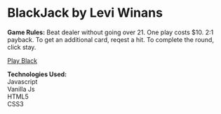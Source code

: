 
<h1>BlackJack by Levi Winans</h1>

<p>
<strong>Game Rules:</strong> Beat dealer without going over 21.  One play costs $10.  2:1 payback.
To get an additional card, reqest a hit.  To complete the round, click stay.
</p>

<a href="file:///Users/Levi/GA-Proj/blackjack/index.html">Play Black</a>

<strong>Technologies Used:</strong><br>
Javascript<br>
Vanilla Js<br>
HTML5<br>
CSS3<br>
